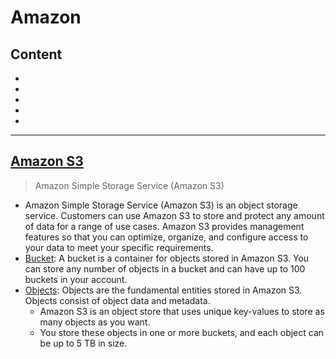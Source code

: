 # Amazon

## Content
- []()
- []()
- []()
- []()
- []()

----
## [Amazon S3](https://aws.amazon.com/s3/)
> Amazon Simple Storage Service (Amazon S3)
- Amazon Simple Storage Service (Amazon S3) is an object storage service. Customers can use Amazon S3 to store and protect any amount of data for a range of use cases. Amazon S3 provides management features so that you can optimize, organize, and configure access to your data to meet your specific requirements.
- [Bucket](https://docs.aws.amazon.com/AmazonS3/latest/userguide/Welcome.html): A bucket is a container for objects stored in Amazon S3. You can store any number of objects in a bucket and can have up to 100 buckets in your account.
- [Objects](https://docs.aws.amazon.com/AmazonS3/latest/userguide/UsingObjects.html): Objects are the fundamental entities stored in Amazon S3. Objects consist of object data and metadata.
  - Amazon S3 is an object store that uses unique key-values to store as many objects as you want.
  - You store these objects in one or more buckets, and each object can be up to 5 TB in size.
 

